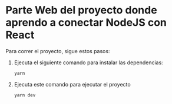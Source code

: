 # Parte Web del proyecto donde aprendo a conectar NodeJS con React

Para correr el proyecto, sigue estos pasos:

1. Ejecuta el siguiente comando para instalar las dependencias:

   ```bash
   yarn
   ```

2. Ejecuta este comando para ejecutar el proyecto
   ```bash
   yarn dev
   ```
